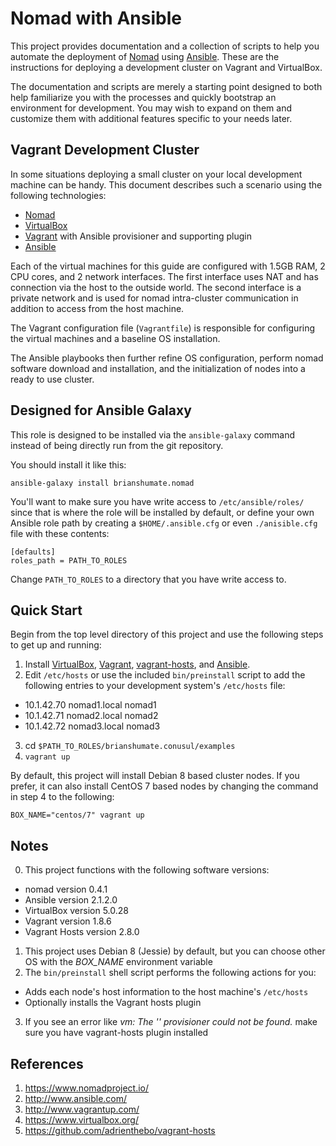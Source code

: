# Nomad with Ansible

This project provides documentation and a collection of scripts to help you
automate the deployment of [Nomad](https://nomadproject.io) using
[Ansible](http://www.ansibleworks.com/). These are the instructions for
deploying a development cluster on Vagrant and VirtualBox.

The documentation and scripts are merely a starting point designed to both
help familiarize you with the processes and quickly bootstrap an environment
for development. You may wish to expand on them and customize
them with additional features specific to your needs later.

## Vagrant Development Cluster

In some situations deploying a small cluster on your local development
machine can be handy. This document describes such a scenario using the
following technologies:

* [Nomad](https://nomadproject.io)
* [VirtualBox](https://www.virtualbox.org/)
* [Vagrant](http://www.vagrantup.com/) with Ansible provisioner and
  supporting plugin
* [Ansible](http://www.ansibleworks.com/)

Each of the virtual machines for this guide are configured with
1.5GB RAM, 2 CPU cores, and 2 network interfaces. The first interface uses
NAT and has connection via the host to the outside world. The second
interface is a private network and is used for nomad intra-cluster
communication in addition to access from the host machine.

The Vagrant configuration file (`Vagrantfile`) is responsible for
configuring the virtual machines and a baseline OS installation.

The Ansible playbooks then further refine OS configuration, perform nomad
software download and installation, and the initialization of nodes
into a ready to use cluster.

## Designed for Ansible Galaxy

This role is designed to be installed via the `ansible-galaxy` command
instead of being directly run from the git repository.

You should install it like this:

```
ansible-galaxy install brianshumate.nomad
```

You'll want to make sure you have write access to `/etc/ansible/roles/` since
that is where the role will be installed by default, or define your own
Ansible role path by creating a `$HOME/.ansible.cfg` or even `./anisible.cfg`
file with these contents:

```
[defaults]
roles_path = PATH_TO_ROLES
```

Change `PATH_TO_ROLES` to a directory that you have write access to.

## Quick Start

Begin from the top level directory of this project and use the following
steps to get up and running:

1. Install [VirtualBox](https://www.virtualbox.org/wiki/Downloads), [Vagrant](http://downloads.vagrantup.com/), [vagrant-hosts](https://github.com/adrienthebo/vagrant-hosts), and [Ansible](http://www.ansibleworks.com/docs/intro_installation.html#latest-releases-via-pip).
2. Edit `/etc/hosts` or use the included `bin/preinstall` script to add
   the following entries to your development system's `/etc/hosts` file:
 * 10.1.42.70 nomad1.local nomad1
 * 10.1.42.71 nomad2.local nomad2
 * 10.1.42.72 nomad3.local nomad3
3. cd `$PATH_TO_ROLES/brianshumate.conusul/examples`
4. `vagrant up`

By default, this project will install Debian 8 based cluster nodes. If you
prefer, it can also install CentOS 7 based nodes by changing the command
in step 4 to the following:

```
BOX_NAME="centos/7" vagrant up
```

## Notes

0. This project functions with the following software versions:
  * nomad version 0.4.1
  * Ansible version 2.1.2.0
  * VirtualBox version 5.0.28
  * Vagrant version 1.8.6
  * Vagrant Hosts version 2.8.0
1. This project uses Debian 8 (Jessie) by default, but you can choose other OS
   with the *BOX_NAME* environment variable
2. The `bin/preinstall` shell script performs the following actions for you:
 * Adds each node's host information to the host machine's `/etc/hosts`
 * Optionally installs the Vagrant hosts plugin
3. If you see an error like *vm: The '' provisioner could not be found.*
   make sure you have vagrant-hosts plugin installed

## References

1. https://www.nomadproject.io/
2. http://www.ansible.com/
3. http://www.vagrantup.com/
4. https://www.virtualbox.org/
5. https://github.com/adrienthebo/vagrant-hosts

